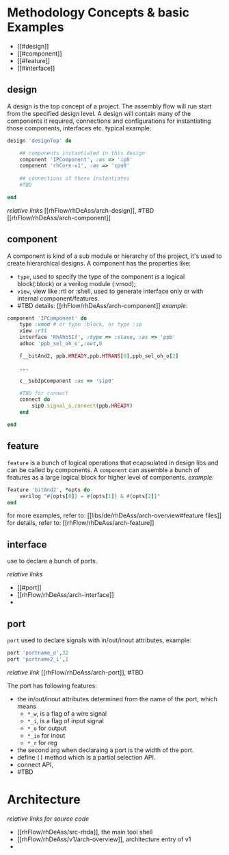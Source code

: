 # Methodology Concepts & basic Examples
- [[#design]]
- [[#component]]
- [[#feature]]
- [[#interface]]
## design
A design is the top concept of a project. The assembly flow will run start from the specified design level.
A design will contain many of the components it required, connections and configurations for instantiating those components, interfaces etc.
typical example:
```ruby
design 'designTop' do

	## components instantiated in this design
	component 'IPComponent', :as => 'ip0'
	component 'rhCore-v1', :as => 'cpu0'
	
	## connections of these instantiates
	#TBD 

end
```
*relative links*
[[rhFlow/rhDeAss/arch-design]], #TBD 
[[rhFlow/rhDeAss/arch-component]]


## component
A component is kind of a sub module or hierarchy of the project, it's used to create hierarchical designs. A component has the properties like:
- `type`, used to specify the type of the component is a logical block(:block) or a verilog module (:vmod);
- `view`, view like :rtl or :shell, used to generate interface only or with internal component/features.
- #TBD 
details: [[rhFlow/rhDeAss/arch-component]]
*example*:
```ruby
component 'IPComponent' do
	type :vmod # or type :block, or type :ip
	view :rtl
	interface 'RhAhb5If', :type => :slave, :as => 'ppb'
	adhoc 'ppb_sel_oh_o',:out,8

	f__bitAnd2, ppb.HREADY,ppb.HTRANS[0],ppb_sel_oh_o[2]

	...

	c__SubIpComponent :as => 'sip0'

	#TBD for connect
	connect do
		sip0.signal_o.connect(ppb.HREADY)
	end

end
```

## feature
`feature` is a bunch of logical operations that ecapsulated in design libs and can be called by components. A `component` can assemble a bunch of features as a large logical block for higher level of components.
*example:*
```ruby
feature 'bitAnd2', *opts do 
	verilog "#{opts[0]} = #{opts[1]} & #{opts[2]}"
end
```
for more examples, refer to:
[[libs/de/rhDeAss/arch-overview#feature files]]
for details, refer to:
[[rhFlow/rhDeAss/arch-feature]]
## interface
use to declare a bunch of ports.

*relative links*
- [[#port]]
- [[rhFlow/rhDeAss/arch-interface]]
- 
## port
`port` used to declare signals with in/out/inout attributes, example:
```ruby
port 'portname_o',32
port 'portname2_i',1
```
*relative link*
[[rhFlow/rhDeAss/arch-port]], #TBD 



The port has following features:
- the in/out/inout attributes determined from the name of the port, which means
	- `*_w`, is a flag of a wire signal
	- `*_i`, is a flag of input signal
	- `*_o` for output
	- `*_io` for inout
	- `*_r` for reg
- the second arg when declaraing a port is the width of the port.
- define `[]` method which is a partial selection API.
- connect API, 
- #TBD 

# Architecture
*relative links for source code*
- [[rhFlow/rhDeAss/src-rhda]], the main tool shell
- [[rhFlow/rhDeAss/v1/arch-overview]], architecture entry of v1
- 
